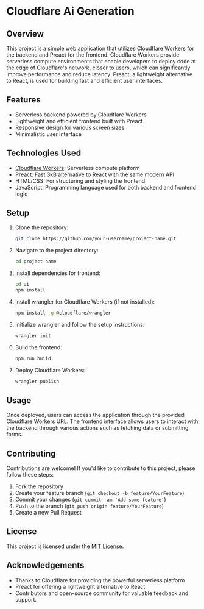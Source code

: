 # Cloudflare Ai Generation

## Overview
This project is a simple web application that utilizes Cloudflare Workers for the backend and Preact for the frontend. Cloudflare Workers provide serverless compute environments that enable developers to deploy code at the edge of Cloudflare's network, closer to users, which can significantly improve performance and reduce latency. Preact, a lightweight alternative to React, is used for building fast and efficient user interfaces.

## Features
- Serverless backend powered by Cloudflare Workers
- Lightweight and efficient frontend built with Preact
- Responsive design for various screen sizes
- Minimalistic user interface

## Technologies Used
- [Cloudflare Workers](https://workers.cloudflare.com/): Serverless compute platform
- [Preact](https://preactjs.com/): Fast 3kB alternative to React with the same modern API
- HTML/CSS: For structuring and styling the frontend
- JavaScript: Programming language used for both backend and frontend logic

## Setup
1. Clone the repository:
    ```bash
    git clone https://github.com/your-username/project-name.git
    ```
2. Navigate to the project directory:
    ```bash
    cd project-name
    ```
3. Install dependencies for frontend:
    ```bash
    cd ui
    npm install
    ```
4. Install wrangler for Cloudflare Workers (if not installed):
    ```bash
    npm install -g @cloudflare/wrangler
    ```
5. Initialize wrangler and follow the setup instructions:
    ```bash
    wrangler init
    ```
6. Build the frontend:
    ```bash
    npm run build
    ```
7. Deploy Cloudflare Workers:
    ```bash
    wrangler publish
    ```

## Usage
Once deployed, users can access the application through the provided Cloudflare Workers URL. The frontend interface allows users to interact with the backend through various actions such as fetching data or submitting forms.

## Contributing
Contributions are welcome! If you'd like to contribute to this project, please follow these steps:
1. Fork the repository
2. Create your feature branch (`git checkout -b feature/YourFeature`)
3. Commit your changes (`git commit -am 'Add some feature'`)
4. Push to the branch (`git push origin feature/YourFeature`)
5. Create a new Pull Request

## License
This project is licensed under the [MIT License](LICENSE).

## Acknowledgements
- Thanks to Cloudflare for providing the powerful serverless platform
- Preact for offering a lightweight alternative to React
- Contributors and open-source community for valuable feedback and support.
